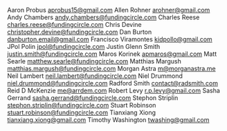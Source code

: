 Aaron Probus <aprobus15@gmail.com>
Allen Rohner <arohner@gmail.com>
Andy Chambers <andy.chambers@fundingcircle.com>
Charles Reese <charles.reese@fundingcircle.com>
Chris Devine <christopher.devine@fundingcircle.com>
Dan Burton <danburton.email@gmail.com>
Francisco Viramontes <kidpollo@gmail.com>
JPol Polin <jpol@fundingcircle.com>
Justin Glenn Smith <justin.smith@fundingcircle.com>
Maros Korinek <apmaros@gmail.com>
Matt Searle <matthew.searle@fundingcircle.com>
Matthias Margush <matthias.margush@fundingcircle.com>
Morgan Astra <m@morganastra.me>
Neil Lambert <neil.lambert@fundingcircle.com>
Niel Drummond <niel.drummond@fundingcircle.com>
Radford Smith <contact@radsmith.com>
Reid D McKenzie <me@arrdem.com>
Robert Levy <r.p.levy@gmail.com>
Sasha Gerrand <sasha.gerrand@fundingcircle.com>
Stephon Striplin <stephon.striplin@fundingcircle.com>
Stuart Robinson <stuart.robinson@fundingcircle.com>
Tianxiang Xiong <tianxiang.xiong@gmail.com>
Timothy Washington <twashing@gmail.com>
